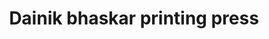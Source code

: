 ---
title: "Dainik bhaskar printing press"
url: /sidguwan/dainik-bhaskar-printing-press/
shop: Kopieren
---